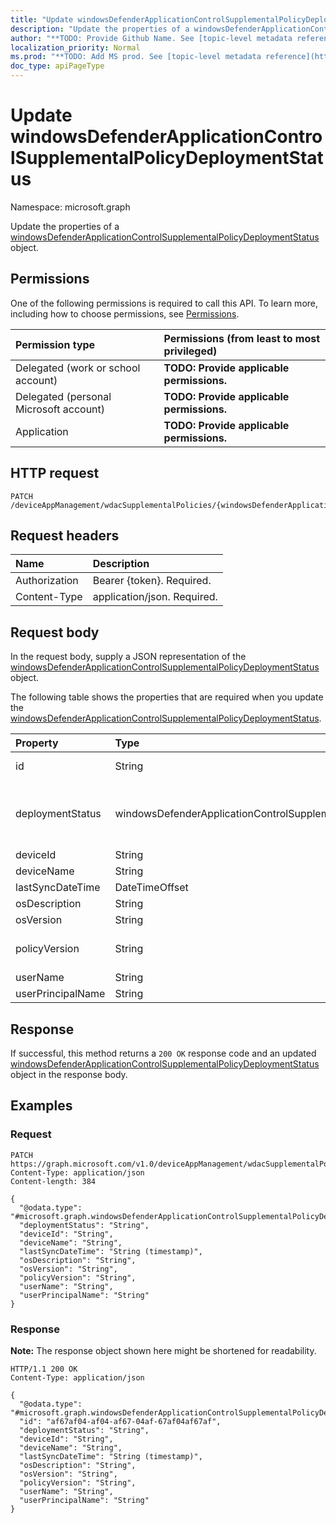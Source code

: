 ```yaml
---
title: "Update windowsDefenderApplicationControlSupplementalPolicyDeploymentStatus"
description: "Update the properties of a windowsDefenderApplicationControlSupplementalPolicyDeploymentStatus object."
author: "**TODO: Provide Github Name. See [topic-level metadata reference](https://msgo.azurewebsites.net/add/document/guidelines/metadata.html#topic-level-metadata)**"
localization_priority: Normal
ms.prod: "**TODO: Add MS prod. See [topic-level metadata reference](https://msgo.azurewebsites.net/add/document/guidelines/metadata.html#topic-level-metadata)**"
doc_type: apiPageType
---
```


# Update windowsDefenderApplicationControlSupplementalPolicyDeploymentStatus
Namespace: microsoft.graph



Update the properties of a [windowsDefenderApplicationControlSupplementalPolicyDeploymentStatus](../resources/windowsdefenderapplicationcontrolsupplementalpolicydeploymentstatus.md) object.

## Permissions
One of the following permissions is required to call this API. To learn more, including how to choose permissions, see [Permissions](/graph/permissions-reference).

|Permission type|Permissions (from least to most privileged)|
|:---|:---|
|Delegated (work or school account)|**TODO: Provide applicable permissions.**|
|Delegated (personal Microsoft account)|**TODO: Provide applicable permissions.**|
|Application|**TODO: Provide applicable permissions.**|

## HTTP request

<!-- {
  "blockType": "ignored"
}
-->
``` http
PATCH /deviceAppManagement/wdacSupplementalPolicies/{windowsDefenderApplicationControlSupplementalPolicyId}/deviceStatuses/{windowsDefenderApplicationControlSupplementalPolicyDeploymentStatusId}
```

## Request headers
|Name|Description|
|:---|:---|
|Authorization|Bearer {token}. Required.|
|Content-Type|application/json. Required.|

## Request body
In the request body, supply a JSON representation of the [windowsDefenderApplicationControlSupplementalPolicyDeploymentStatus](../resources/windowsdefenderapplicationcontrolsupplementalpolicydeploymentstatus.md) object.

The following table shows the properties that are required when you update the [windowsDefenderApplicationControlSupplementalPolicyDeploymentStatus](../resources/windowsdefenderapplicationcontrolsupplementalpolicydeploymentstatus.md).

|Property|Type|Description|
|:---|:---|:---|
|id|String|**TODO: Add Description** Inherited from [entity](../resources/entity.md)|
|deploymentStatus|windowsDefenderApplicationControlSupplementalPolicyStatuses|The deployment state of the policy. Possible values are: `unknown`, `success`, `tokenError`, `notAuthorizedByToken`, `policyNotFound`.|
|deviceId|String|Device ID.|
|deviceName|String|Device name.|
|lastSyncDateTime|DateTimeOffset|Last sync date time.|
|osDescription|String|Windows OS Version Description.|
|osVersion|String|Windows OS Version.|
|policyVersion|String|Human readable version of the WindowsDefenderApplicationControl supplemental policy.|
|userName|String|The name of the user of this device.|
|userPrincipalName|String|User Principal Name.|



## Response

If successful, this method returns a `200 OK` response code and an updated [windowsDefenderApplicationControlSupplementalPolicyDeploymentStatus](../resources/windowsdefenderapplicationcontrolsupplementalpolicydeploymentstatus.md) object in the response body.

## Examples

### Request
<!-- {
  "blockType": "request",
  "name": "update_windowsdefenderapplicationcontrolsupplementalpolicydeploymentstatus"
}
-->
``` http
PATCH https://graph.microsoft.com/v1.0/deviceAppManagement/wdacSupplementalPolicies/{windowsDefenderApplicationControlSupplementalPolicyId}/deviceStatuses/{windowsDefenderApplicationControlSupplementalPolicyDeploymentStatusId}
Content-Type: application/json
Content-length: 384

{
  "@odata.type": "#microsoft.graph.windowsDefenderApplicationControlSupplementalPolicyDeploymentStatus",
  "deploymentStatus": "String",
  "deviceId": "String",
  "deviceName": "String",
  "lastSyncDateTime": "String (timestamp)",
  "osDescription": "String",
  "osVersion": "String",
  "policyVersion": "String",
  "userName": "String",
  "userPrincipalName": "String"
}
```


### Response
**Note:** The response object shown here might be shortened for readability.
<!-- {
  "blockType": "response",
  "truncated": true
}
-->
``` http
HTTP/1.1 200 OK
Content-Type: application/json

{
  "@odata.type": "#microsoft.graph.windowsDefenderApplicationControlSupplementalPolicyDeploymentStatus",
  "id": "af67af04-af04-af67-04af-67af04af67af",
  "deploymentStatus": "String",
  "deviceId": "String",
  "deviceName": "String",
  "lastSyncDateTime": "String (timestamp)",
  "osDescription": "String",
  "osVersion": "String",
  "policyVersion": "String",
  "userName": "String",
  "userPrincipalName": "String"
}
```

